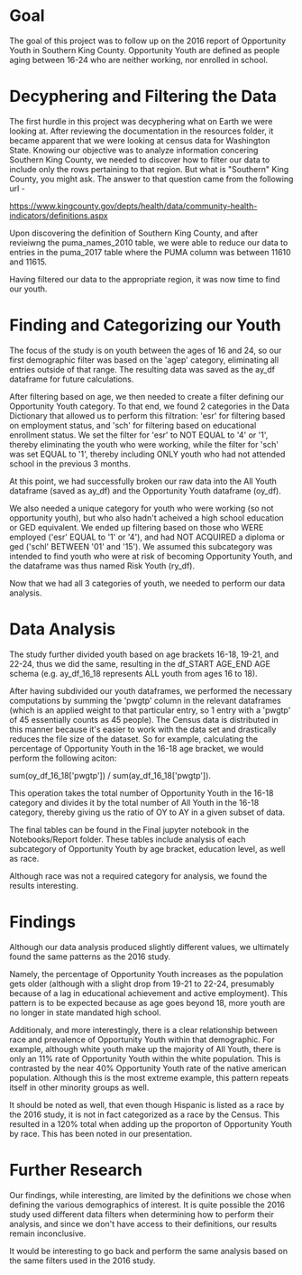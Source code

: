 # Goal

The goal of this project was to follow up on the 2016 report of Opportunity Youth in Southern King County. Opportunity Youth are defined as people aging between 16-24 who are neither working, nor enrolled in school.

# Decyphering and Filtering the Data

The first hurdle in this project was decyphering what on Earth we were looking at. After reviewing the documentation in the resources folder, it became apparent that we were looking at census data for Washington State. Knowing our objective was to analyze information concering Southern King County, we needed to discover how to filter our data to include only the rows pertaining to that region. But what is "Southern" King County, you might ask. The answer to that question came from the following url -

https://www.kingcounty.gov/depts/health/data/community-health-indicators/definitions.aspx

Upon discovering the definition of Southern King County, and after revieiwng the puma_names_2010 table, we were able to reduce our data to entries in the puma_2017 table where the PUMA column was between 11610 and 11615.

Having filtered our data to the appropriate region, it was now time to find our youth.

# Finding and Categorizing our Youth

The focus of the study is on youth between the ages of 16 and 24, so our first demographic filter was based on the 'agep' category, eliminating all entries outside of that range. The resulting data was saved as the ay_df dataframe for future calculations.

After filtering based on age, we then needed to create a filter defining our Opportunity Youth category. To that end, we found 2 categories in the Data Dictionary that allowed us to perform this filtration: 'esr' for filtering based on employment status, and 'sch' for filtering based on educational enrollment status. We set the filter for 'esr' to NOT EQUAL to '4' or '1', thereby eliminating the youth who were working, while the filter for 'sch' was set EQUAL to '1', thereby including ONLY youth who had not attended school in the previous 3 months. 

At this point, we had successfully broken our raw data into the All Youth dataframe (saved as ay_df) and the Opportunity Youth dataframe (oy_df).

We also needed a unique category for youth who were working (so not opportunity youth), but who also hadn't acheived a high school education or GED equivalent. We ended up filtering based on those who WERE employed ('esr' EQUAL to '1' or '4'), and had NOT ACQUIRED a diploma or ged ('schl' BETWEEN '01' and '15'). We assumed this subcategory was intended to find youth who were at risk of becoming Opportunity Youth, and the dataframe was thus named Risk Youth (ry_df).

Now that we had all 3 categories of youth, we needed to perform our data analysis.

# Data Analysis

The study further divided youth based on age brackets 16-18, 19-21, and 22-24, thus we did the same, resulting in the df_START AGE_END AGE schema (e.g. ay_df_16_18 represents ALL youth from ages 16 to 18).

After having subdivided our youth dataframes, we performed the necessary computations by summing the 'pwgtp' column in the relevant dataframes (which is an applied weight to that particular entry, so 1 entry with a 'pwgtp' of 45 essentially counts as 45 people). The Census data is distributed in this manner because it's easier to work with the data set and drastically reduces the file size of the dataset. So for example, calculating the percentage of  Opportunity Youth in the 16-18 age bracket, we would perform the following aciton: 

sum(oy_df_16_18['pwgtp']) / sum(ay_df_16_18['pwgtp']). 

This operation takes the total number of Opportunity Youth in the 16-18 category and divides it by the total number of All Youth in the 16-18 category, thereby giving us the ratio of OY to AY in a given subset of data.

The final tables can be found in the Final jupyter notebook in the Notebooks/Report folder. These tables include analysis of each subcategory of Opportunity Youth by age bracket, education level, as well as race.

Although race was not a required category for analysis, we found the results interesting.

# Findings

Although our data analysis produced slightly different values, we ultimately found the same patterns as the 2016 study.

Namely, the percentage of Opportunity Youth increases as the population gets older (although with a slight drop from 19-21 to 22-24, presumably because of a lag in educational achievement and active employment). This pattern is to be expected because as age goes beyond 18, more youth are no longer in state mandated high school. 

Additionaly, and more interestingly, there is a clear relationship between race and prevalence of Opportunity Youth within that demographic. For example, although white youth make up the majority of All Youth, there is only an 11% rate of Opportunity Youth within the white population. This is contrasted by the near 40% Opportunity Youth rate of the native american population. Although this is the most extreme example, this pattern repeats itself in other minority groups as well.

It should be noted as well, that even though Hispanic is listed as a race by the 2016 study, it is not in fact categorized as a race by the Census. This resulted in a 120% total when adding up the proporton of Opportunity Youth by race. This has been noted in our presentation. 

# Further Research

Our findings, while interesting, are limited by the definitions we chose when defining the various demographics of interest. It is quite possible the 2016 study used different data filters when determining how to perform their analysis, and since we don't have access to their definitions, our results remain inconclusive.

It would be interesting to go back and perform the same analysis based on the same filters used in the 2016 study.